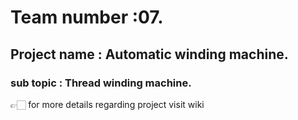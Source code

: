 # Team number :07.
## Project name : Automatic winding machine.

### sub topic : Thread winding machine.

👉🏻 for more details regarding project visit wiki 


